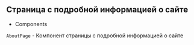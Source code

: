 ## Страница с подробной информацией о сайте

- Components

`AboutPage` - Компонент страницы с подробной информацией о сайте
